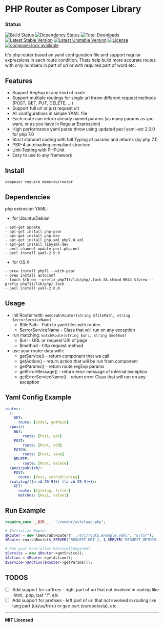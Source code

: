PHP Router as Composer Library 
==========================
### Status
[![Build Status](https://travis-ci.org/noonehos/router.svg?branch=master)](https://travis-ci.org/noonehos/router)
[![Dependency Status](https://www.versioneye.com/user/projects/588f90c1760ce6003a4ea676/badge.svg?style=flat-square)](https://www.versioneye.com/user/projects/588f90c1760ce6003a4ea676)
[![Total Downloads](https://poser.pugx.org/memcrab/router/downloads)](https://packagist.org/packages/memcrab/router)
[![Latest Stable Version](https://poser.pugx.org/memcrab/router/version)](https://packagist.org/packages/memcrab/router)
[![Latest Unstable Version](https://poser.pugx.org/memcrab/router/v/unstable)](//packagist.org/packages/memcrab/router)
[![License](https://poser.pugx.org/memcrab/router/license)](https://packagist.org/packages/memcrab/router)
[![composer.lock available](https://poser.pugx.org/memcrab/router/composerlock)](https://packagist.org/packages/memcrab/router)


It's php router based on yaml configuration file and support regular expressions in each route condition. 
Thats help build more accurate routes with only numbers in part of url or with required part of word etc.

Features
--------

* Support RegExp in any kind of route
* Support multiple routings for single url throw different request methods (POST, GET, PUT, DELETE, ...)
* Support full url or just request uri
* All configurations in simple YAML file
* Each route can return already named params (as many params as you want, or as you have in Regular Expression)
* High performance yaml parse throw using updated pecl yaml-ext 2.0.0 for php 7.0
* Strict standart coding with full Typing of params and returns (by php 7.1)
* PSR-4 autoloading compliant structure
* Unit-Testing with PHPUnit
* Easy to use to any framework

Install
--------
```composer require memcrab/router```

Dependencies
--------
php extension YAML:
- for Ubuntu/Debian 
```
- apt-get update
- apt-get install php-pear
- apt-get install php-dev
- apt-get install php-xml php7.0-xml
- apt-get install libyaml-dev
- pecl channel-update pecl.php.net
- pecl install yaml-2.0.0
```
- for OS X
```
- brew install php71 --with-pear
- brew install autoconf
- touch $(brew --prefix php71)/lib/php/.lock && chmod 0644 $(brew --prefix php71)/lib/php/.lock
- pecl install yaml-2.0.0
```

Usage
--------
- init Router with: `memCrab\Router(string $filePath, string $errorServiceName)`
	- $filePath - Path to yaml files with routes
	- $errorServiceName - Class that will run on any exception
- run matching: `matchRoute(string $url, string $method)`
	- $url - URL or request URI of page
	- $method - http request method
- use your router data with:
	- getService() - return component that we call
	- getAction() - return action that will be run from component
	- getParams() - return route regExp params
	- getErrorMessage() - return error message of internal exception
	- getErrorServiceName() - return error Class that will run on any exception

Yaml Config Example
--------
```yaml
routes:
  /:
    GET:
      route: [Index, getMain]
  /post/:
    GET:
        route: [Post, get]
    POST:
        route: [Post, add]
    PATCH:
        route: [Post, save]
    DELETE:
        route: [Post, delete]
  /post/publish/:
    POST:
      route: [Post, setPublishing]
  /catalog/([a-zA-Z0-9]+)-([a-zA-Z0-9]+)/: 
    GET: 
      route: [Catalog, filter]
      matches: [key1, value1]
```


Run Example
--------
```php
require_once __DIR__ . "/vendor/autoload.php";

# Initialize Router
$Router = new \memCrab\Router("../src/routs.example.yaml", "Error");
$Router->matchRoute($_SERVER['REQUEST_URI'], $_SERVER['REQUEST_METHOD']);

# Run your Controller|Service|Component
$Service = new $Router->getSrvice();
$Action = $Router->getAction();
$Service->$Action($Router->getParams());
```

## TODOS

- [ ] Add support for suffixes - right part of uri that not involved in routing like .html, .php, last "/", etc
- [ ] Add support for prefixes - left part of uri that not involved in routing like lang part (uk/us/fr/ru) or geo part (europe/asia), etc

---
**MIT Licensed**

